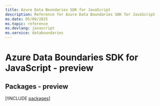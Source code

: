 ```yaml
---
title: Azure Data Boundaries SDK for JavaScript
description: Reference for Azure Data Boundaries SDK for JavaScript
ms.date: 05/09/2025
ms.topic: reference
ms.devlang: javascript
ms.service: databoundaries
---
```

# Azure Data Boundaries SDK for JavaScript - preview
## Packages - preview
[!INCLUDE [packages](data-boundaries-index.md)]